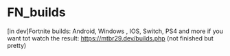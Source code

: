 # FN_builds
[in dev]Fortnite builds: Android, Windows , IOS, Switch, PS4 and more
if you want tot watch the result: https://mtbr29.dev/builds.php (not finished but pretty)
